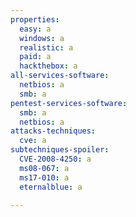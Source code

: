 ```yaml
---
properties:
  easy: a
  windows: a
  realistic: a
  paid: a
  hackthebox: a
all-services-software:
  netbios: a
  smb: a
pentest-services-software:
  smb: a
  netbios: a
attacks-techniques:
  cve: a
subtechniques-spoiler:
  CVE-2008-4250: a
  ms08-067: a
  ms17-010: a
  eternalblue: a

---
```

